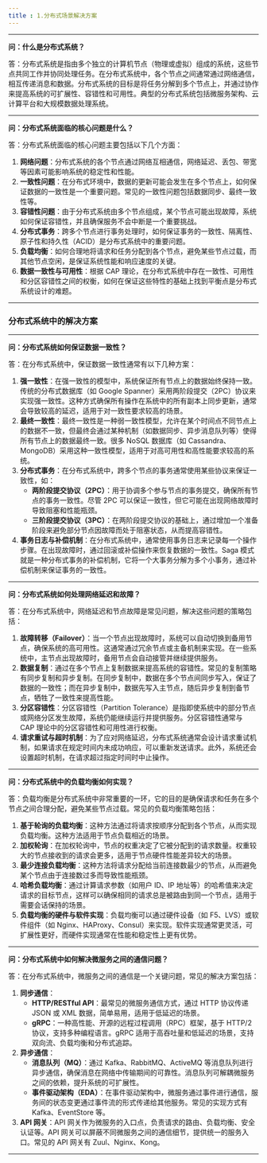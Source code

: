 ```yaml
---
title : 1.分布式场景解决方案
---
```


------

**问：什么是分布式系统？**

答：分布式系统是指由多个独立的计算机节点（物理或虚拟）组成的系统，这些节点共同工作并协同处理任务。在分布式系统中，各个节点之间通常通过网络通信，相互传递消息和数据。分布式系统的目标是将任务分解到多个节点上，并通过协作来提高系统的可扩展性、容错性和可用性。典型的分布式系统包括微服务架构、云计算平台和大规模数据处理系统。

------

**问：分布式系统面临的核心问题是什么？**

答：分布式系统面临的核心问题主要包括以下几个方面：

1. **网络问题**：分布式系统的各个节点通过网络互相通信，网络延迟、丢包、带宽等因素可能影响系统的稳定性和性能。
2. **一致性问题**：在分布式环境中，数据的更新可能会发生在多个节点上，如何保证数据的一致性是一个重要问题。常见的一致性问题包括数据同步、最终一致性等。
3. **容错性问题**：由于分布式系统由多个节点组成，某个节点可能出现故障，系统如何保证容错性，并且确保服务不会中断是一个重要挑战。
4. **分布式事务**：跨多个节点进行事务处理时，如何保证事务的一致性、隔离性、原子性和持久性（ACID）是分布式系统中的重要问题。
5. **负载均衡**：如何合理地将请求和任务分配到各个节点，避免某些节点过载，而其他节点空闲，是保证系统性能和响应速度的关键。
6. **数据一致性与可用性**：根据 CAP 理论，在分布式系统中存在一致性、可用性和分区容错性之间的权衡，如何在保证这些特性的基础上找到平衡点是分布式系统设计的难题。

------

### 分布式系统中的解决方案

------

**问：分布式系统如何保证数据一致性？**

答：在分布式系统中，保证数据一致性通常有以下几种方案：

1. **强一致性**：在强一致性的模型中，系统保证所有节点上的数据始终保持一致。传统的分布式数据库（如 Google Spanner）采用两阶段提交（2PC）协议来实现强一致性。这种方式确保所有操作在系统中的所有副本上同步更新，通常会导致较高的延迟，适用于对一致性要求较高的场景。
2. **最终一致性**：最终一致性是一种弱一致性模型，允许在某个时间点不同节点上的数据不一致，但最终会通过某种机制（如数据同步、异步消息队列等）使得所有节点上的数据最终一致。很多 NoSQL 数据库（如 Cassandra、MongoDB）采用这种一致性模型，适用于对高可用性和高性能要求较高的系统。
3. **分布式事务**：在分布式系统中，跨多个节点的事务通常使用某些协议来保证一致性，如：
   - **两阶段提交协议（2PC）**：用于协调多个参与节点的事务提交，确保所有节点的事务一致性。尽管 2PC 可以保证一致性，但它可能在出现网络故障时导致阻塞和性能瓶颈。
   - **三阶段提交协议（3PC）**：在两阶段提交协议的基础上，通过增加一个准备阶段来避免部分节点因故障而处于阻塞状态，从而提高容错性。
4. **事务日志与补偿机制**：在分布式系统中，通常使用事务日志来记录每一个操作步骤。在出现故障时，通过回滚或补偿操作来恢复数据的一致性。Saga 模式就是一种分布式事务的补偿机制，它将一个大事务分解为多个小事务，通过补偿机制来保证事务的一致性。

------

**问：分布式系统如何处理网络延迟和故障？**

答：在分布式系统中，网络延迟和节点故障是常见问题，解决这些问题的策略包括：

1. **故障转移（Failover）**：当一个节点出现故障时，系统可以自动切换到备用节点，确保系统的高可用性。这通常通过冗余节点或主备机制来实现。在一些系统中，主节点出现故障时，备用节点会自动接管并继续提供服务。
2. **数据复制**：通过在多个节点上复制数据来提高系统的容错性。常见的复制策略有同步复制和异步复制。在同步复制中，数据在多个节点间同步写入，保证了数据的一致性；而在异步复制中，数据先写入主节点，随后异步复制到备节点，牺牲了一致性来提高性能。
3. **分区容错性**：分区容错性（Partition Tolerance）是指即使系统中的部分节点或网络分区发生故障，系统仍能继续运行并提供服务。分区容错性通常与 CAP 理论中的分区容错性和可用性进行权衡。
4. **请求重试与超时机制**：为了应对网络延迟，分布式系统通常会设计请求重试机制，如果请求在规定时间内未成功响应，可以重新发送请求。此外，系统还会设置超时机制，在请求超过指定时间时中止操作。

------

**问：分布式系统中的负载均衡如何实现？**

答：负载均衡是分布式系统中非常重要的一环，它的目的是确保请求和任务在多个节点之间合理分配，避免某些节点过载。常见的负载均衡策略包括：

1. **基于轮询的负载均衡**：这种方法通过将请求按顺序分配到各个节点，从而实现负载均衡。这种方法适用于节点负载相近的场景。
2. **加权轮询**：在加权轮询中，节点的权重决定了它被分配到的请求数量。权重较大的节点接收到的请求会更多，适用于节点硬件性能差异较大的场景。
3. **最少连接负载均衡**：这种方法将请求分配给当前连接数最少的节点，从而避免某个节点由于连接数过多而导致性能瓶颈。
4. **哈希负载均衡**：通过计算请求参数（如用户 ID、IP 地址等）的哈希值来决定请求的目标节点，这样可以确保相同的请求总是被路由到同一个节点，适用于需要会话保持的场景。
5. **负载均衡的硬件与软件实现**：负载均衡可以通过硬件设备（如 F5、LVS）或软件组件（如 Nginx、HAProxy、Consul）来实现。软件实现通常更灵活，可扩展性更好，而硬件实现通常在性能和稳定性上更有优势。

------

**问：分布式系统中如何解决微服务之间的通信问题？**

答：在分布式系统中，微服务之间的通信是一个关键问题，常见的解决方案包括：

1. **同步通信**：
   - **HTTP/RESTful API**：最常见的微服务通信方式，通过 HTTP 协议传递 JSON 或 XML 数据，简单易用，适用于低延迟的场景。
   - **gRPC**：一种高性能、开源的远程过程调用（RPC）框架，基于 HTTP/2 协议，支持多种编程语言。gRPC 适用于高吞吐量和低延迟的场景，支持双向流、负载均衡和分布式追踪。
2. **异步通信**：
   - **消息队列（MQ）**：通过 Kafka、RabbitMQ、ActiveMQ 等消息队列进行异步通信，确保消息在网络中传输期间的可靠性。消息队列可解耦微服务之间的依赖，提升系统的可扩展性。
   - **事件驱动架构（EDA）**：在事件驱动架构中，微服务通过事件进行通信，服务间的状态变更通过事件流的形式传递给其他服务。常见的实现方式有 Kafka、EventStore 等。
3. **API 网关**：API 网关作为微服务的入口点，负责请求的路由、负载均衡、安全认证等。API 网关可以屏蔽不同微服务之间的通信细节，提供统一的服务入口。常见的 API 网关有 Zuul、Nginx、Kong。

------

